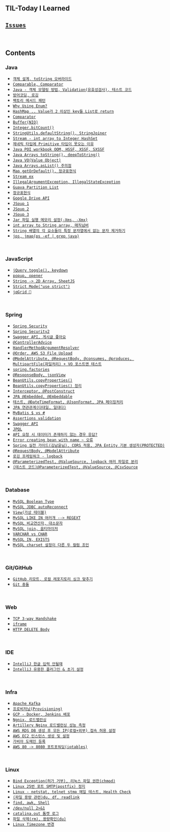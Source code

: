 ## TIL-Today I Learned
## [`Issues`](https://github.com/JuHyun419/TIL-TodayILearned/issues)

<br>

## Contents

### Java
  - [`객체 설계, toString 오버라이드`](https://github.com/JuHyun419/TIL-TodayILearned/issues/11)
  - [`Comparable, Comparator`](https://github.com/JuHyun419/TIL-TodayILearned/issues/13)
  - [`Java - 객체 모델링 방법, Validation(유효성검사), 테스트 코드`](https://github.com/JuHyun419/TIL-TodayILearned/issues/17)
  - [`방어코딩, 로깅`](https://github.com/JuHyun419/TIL-TodayILearned/issues/24)
  - [`팩토리 메서드 패턴`](https://github.com/JuHyun419/TIL-TodayILearned/issues/25)
  - [`Why Using Enum?`](https://github.com/JuHyun419/TIL-TodayILearned/issues/27)
  - [`HashMap .. Value가 2 이상인 key들 List로 return`](https://github.com/JuHyun419/TIL-TodayILearned/issues/31)
  - [`Comparator`](https://github.com/JuHyun419/TIL-TodayILearned/issues/38)
  - [`Buffer(NIO)`](https://github.com/JuHyun419/TIL-TodayILearned/issues/46)
  - [`Integer.bitCount()`](https://github.com/JuHyun419/TIL-TodayILearned/issues/47)
  - [`StringUtils.defaultString(), StringJoiner`](https://github.com/JuHyun419/TIL-TodayILearned/issues/49)
  - [`Stream - int array to Integer HashSet`](https://github.com/JuHyun419/TIL-TodayILearned/issues/50)
  - [`제네릭 타입에 Primitive 타입이 못오는 이유`](https://github.com/JuHyun419/TIL-TodayILearned/issues/57)
  - [`Java POI workbook OOM, HSSF, XSSF, SXSSF`](https://github.com/JuHyun419/TIL-TodayILearned/issues/64)
  - [`Java Arrays toString(), deepToString()`](https://github.com/JuHyun419/TIL-TodayILearned/issues/65)
  - [`Java VO(Value Object)`](https://github.com/JuHyun419/TIL-TodayILearned/issues/69)
  - [`Java Arrays.asList() 주의점`](https://github.com/JuHyun419/TIL-TodayILearned/issues/70)
  - [`Map getOrDefault(), 정규표현식`](https://github.com/JuHyun419/TIL-TodayILearned/issues/72)
  - [`Stream ex`](https://github.com/JuHyun419/TIL-TodayILearned/issues/75)
  - [`IllegalArgumentException, IllegalStateException`](https://github.com/JuHyun419/TIL-TodayILearned/issues/76)
  - [`Guava Partition List`](https://github.com/JuHyun419/TIL-TodayILearned/issues/77)
  - [`정규표현식`](https://github.com/JuHyun419/TIL-TodayILearned/issues/79)
  - [`Google Drive API`](https://github.com/JuHyun419/TIL-TodayILearned/issues/81)
  - [`JSoup 1`](https://github.com/JuHyun419/TIL-TodayILearned/issues/83)
  - [`JSoup 2`](https://github.com/JuHyun419/TIL-TodayILearned/issues/84)
  - [`JSoup 3`](https://github.com/JuHyun419/TIL-TodayILearned/issues/86)
  - [`Jar 파일 실행 메모리 설정(-Xms, -Xmx)`](https://github.com/JuHyun419/TIL-TodayILearned/issues/85)
  - [`int array to String array, 매직넘버`](https://github.com/JuHyun419/TIL-TodayILearned/issues/87)
  - [`String 배열의 각 요소들이 특정 문자열에서 없는 문자 제거하기`](https://github.com/JuHyun419/TIL-TodayILearned/issues/99)
  - [`jps, jmap(ps -ef | grep java)`](https://github.com/JuHyun419/TIL-TodayILearned/issues/121)

<br>

### JavaScript
  - [`jQuery toggle(), keydown`](https://github.com/JuHyun419/TIL-TodayILearned/issues/24)
  - [`popup, opener`](https://github.com/JuHyun419/TIL-TodayILearned/issues/41)
  - [`String -> 2D Array, SheetJS`](https://github.com/JuHyun419/TIL-TodayILearned/issues/71)
  - [`Strict Mode("use strict")`](https://github.com/JuHyun419/TIL-TodayILearned/issues/79)
  - [`jqGrid 🤬`](https://github.com/JuHyun419/TIL-TodayILearned/issues/115)

<br>

### Spring
  - [`Spring Security`](https://github.com/JuHyun419/TIL-TodayILearned/issues/12)
  - [`Spring Security2`](https://github.com/JuHyun419/TIL-TodayILearned/issues/13)
  - [`Swagger API, 게시글 좋아요`](https://github.com/JuHyun419/TIL-TodayILearned/issues/20)
  - [`@ControllerAdvice`](https://github.com/JuHyun419/TIL-TodayILearned/issues/21)
  - [`HandlerMethodArgumentResolver`](https://github.com/JuHyun419/TIL-TodayILearned/issues/26)
  - [`@Order, AWS S3 File Upload`](https://github.com/JuHyun419/TIL-TodayILearned/issues/27)
  - [`@ModelAttribute, @RequestBody, @consumes, @produces, MultipartFile(파일처리) + VO 포스트맨 테스트`](https://github.com/JuHyun419/TIL-TodayILearned/issues/28)
  - [`spring.factories`](https://github.com/JuHyun419/TIL-TodayILearned/issues/34)
  - [`@ResponseBody, jsonView`](https://github.com/JuHyun419/TIL-TodayILearned/issues/42)
  - [`BeanUtils.copyProperties()`](https://github.com/JuHyun419/TIL-TodayILearned/issues/44)
  - [`BeanUtils.copyProperties() 정리`](https://github.com/JuHyun419/TIL-TodayILearned/issues/45)
  - [`Interceptor, @PostConstruct`](https://github.com/JuHyun419/TIL-TodayILearned/issues/58)
  - [`JPA @Embedded, @Embeddable`](https://github.com/JuHyun419/TIL-TodayILearned/issues/67)
  - [`테스트, @DateTimeFormat, @JsonFormat, JPA 페이징처리`](https://github.com/JuHyun419/TIL-TodayILearned/issues/73)
  - [`JPA 연관관계(다대일, 일대다)`](https://github.com/JuHyun419/TIL-TodayILearned/issues/86)
  - [`MyBatis $ vs #`](https://github.com/JuHyun419/TIL-TodayILearned/issues/95)
  - [`Assertions validation`](https://github.com/JuHyun419/TIL-TodayILearned/issues/103)
  - [`Swagger API`](https://github.com/JuHyun419/TIL-TodayILearned/issues/104)
  - [`JPQL`](https://github.com/JuHyun419/TIL-TodayILearned/issues/107)
  - [`API 요청 시 데이터가 존재하지 않는 경우 응답?`](https://github.com/JuHyun419/TIL-TodayILearned/issues/108)
  - [`Error creating bean with name ~ 오류`](https://github.com/JuHyun419/TIL-TodayILearned/issues/109)
  - [`Spring 실전 가이드(김남윤님), CORS 적용, JPA Entity 기본 생성자(PROTECTED)`](https://github.com/JuHyun419/TIL-TodayILearned/issues/113)
  - [`@RequestBody, @ModelAttribute`](https://github.com/JuHyun419/TIL-TodayILearned/issues/114)
  - [`로깅 프레임워크 - logback`](https://github.com/JuHyun419/TIL-TodayILearned/issues/118)
  - [`@ParameterizedTest, @ValueSource, logback 여러 파일로 분리`](https://github.com/JuHyun419/TIL-TodayILearned/issues/122)
  - [`(테스트 코드)@ParameterizedTest, @ValueSource, @CsvSource`](https://github.com/JuHyun419/TIL-TodayILearned/issues/123)

<br>

### Database
  - [`MySQL Boolean Type`](https://github.com/JuHyun419/TIL-TodayILearned/issues/20)
  - [`MySQL JDBC autoReconnect`](https://github.com/JuHyun419/TIL-TodayILearned/issues/29)
  - [`View(가상 테이블)`](https://github.com/JuHyun419/TIL-TodayILearned/issues/30)
  - [`MySQL LIKE IN 여러개 --> REGEXT`](https://github.com/JuHyun419/TIL-TodayILearned/issues/32)
  - [`MySQL 비교연산자, 대소문자`](https://github.com/JuHyun419/TIL-TodayILearned/issues/61)
  - [`MySQL join, 옵티마이저`](https://github.com/JuHyun419/TIL-TodayILearned/issues/66)
  - [`VARCHAR vs CHAR`](https://github.com/JuHyun419/TIL-TodayILearned/issues/82)
  - [`MySQL IN, EXISTS`](https://github.com/JuHyun419/TIL-TodayILearned/issues/90)
  - [`MySQL charset 설정이 다른 두 컬럼 조인`](https://github.com/JuHyun419/TIL-TodayILearned/issues/96)

<br>

### Git/GitHub
  - [`GitHub 리모트, 로컬 레포지토리 싱크 맞추기`](https://github.com/JuHyun419/TIL-TodayILearned/issues/29)
  - [`Git 충돌`](https://github.com/JuHyun419/TIL-TodayILearned/issues/102)

<br>

### Web
  - [`TCP 3-way Handshake`](https://github.com/JuHyun419/TIL-TodayILearned/issues/10)
  - [`iframe`](https://github.com/JuHyun419/TIL-TodayILearned/issues/44)
  - [`HTTP DELETE Body`](https://github.com/JuHyun419/TIL-TodayILearned/issues/106)
<br>

### IDE
  - [`IntelliJ 한글 입력 안될때`](https://github.com/JuHyun419/TIL-TodayILearned/issues/110)
  - [`IntelliJ 유용한 플러그인 & 초기 설정`](https://github.com/JuHyun419/TIL-TodayILearned/issues/117)

<br>

### Infra
  - [`Apache Kafka`](https://github.com/JuHyun419/TIL-TodayILearned/issues/33)
  - [`프로비저닝(Provisioning)`](https://github.com/JuHyun419/TIL-TodayILearned/issues/40)
  - [`GCP - Docker, Jenkins 배포`](https://github.com/JuHyun419/TIL-TodayILearned/issues/51)
  - [`Ngnix, 로드밸런싱`](https://github.com/JuHyun419/TIL-TodayILearned/issues/52)
  - [`Artillery Nginx 로드밸런싱 성능 측정`](https://github.com/JuHyun419/TIL-TodayILearned/issues/53)
  - [`AWS RDS DB 생성 후 모든 IP(로컬+외부) 접속 허용 설정`](https://github.com/JuHyun419/TIL-TodayILearned/issues/93)
  - [`AWS EC2 인스턴스 생성 및 설정`](https://github.com/JuHyun419/TIL-TodayILearned/issues/102)
  - [`가비아 도메인 등록`](https://github.com/JuHyun419/TIL-TodayILearned/issues/111)
  - [`AWS 80 -> 8080 포트포워딩(iptables)`](https://github.com/JuHyun419/TIL-TodayILearned/issues/112)

<br>

### Linux
  - [`Bind Exception(허가 거부), 리눅스 파일 권한(chmod)`](https://github.com/JuHyun419/TIL-TodayILearned/issues/14)
  - [`Linux 25번 포트 SMTP(postfix) 정지`](https://github.com/JuHyun419/TIL-TodayILearned/issues/15)
  - [`Linux - netstat, telnet stmp 메일 테스트, Health Check`](https://github.com/JuHyun419/TIL-TodayILearned/issues/16)
  - [`(파일 용량 관련)du, df, readlink`](https://github.com/JuHyun419/TIL-TodayILearned/issues/26)
  - [`find, awk, Shell`](https://github.com/JuHyun419/TIL-TodayILearned/issues/35)
  - [`/dev/null 2>&1`](https://github.com/JuHyun419/TIL-TodayILearned/issues/51)
  - [`catalina.out 톰캣 로그`](https://github.com/JuHyun419/TIL-TodayILearned/issues/56)
  - [`파일 삭제(rm), 용량확인(du)`](https://github.com/JuHyun419/TIL-TodayILearned/issues/68)
  - [`Linux Timezone 변경`](https://github.com/JuHyun419/TIL-TodayILearned/issues/73)

<br>
